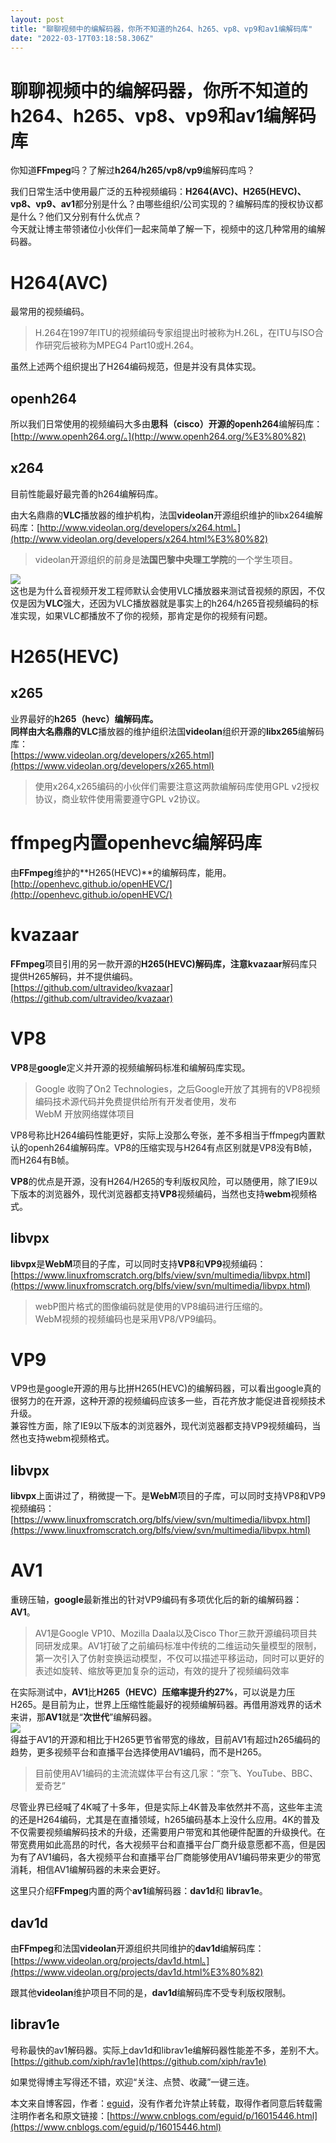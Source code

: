 ```yaml
---
layout: post
title: "聊聊视频中的编解码器，你所不知道的h264、h265、vp8、vp9和av1编解码库"
date: "2022-03-17T03:18:58.306Z"
---
```

聊聊视频中的编解码器，你所不知道的h264、h265、vp8、vp9和av1编解码库
==========================================

你知道**FFmpeg**吗？了解过**h264/h265/vp8/vp9**编解码库吗？

我们日常生活中使用最广泛的五种视频编码：**H264(AVC)、H265(HEVC)、vp8、vp9、av1**都分别是什么？由哪些组织/公司实现的？编解码库的授权协议都是什么？他们又分别有什么优点？  
今天就让博主带领诸位小伙伴们一起来简单了解一下，视频中的这几种常用的编解码器。

H264(AVC)
=========

最常用的视频编码。

> H.264在1997年ITU的视频编码专家组提出时被称为H.26L，在ITU与ISO合作研究后被称为MPEG4 Part10或H.264。

虽然上述两个组织提出了H264编码规范，但是并没有具体实现。

openh264
--------

所以我们日常使用的视频编码大多由**思科（cisco）**开源的**openh264**编解码库：  
[http://www.openh264.org/。](http://www.openh264.org/%E3%80%82)

x264
----

目前性能最好最完善的h264编解码库。

由大名鼎鼎的**VLC**播放器的维护机构，法国**videolan**开源组织维护的libx264编解码库：[http://www.videolan.org/developers/x264.html。](http://www.videolan.org/developers/x264.html%E3%80%82)

> videolan开源组织的前身是**法国巴黎中央理工学院**的一个学生项目。

![](https://img-blog.csdnimg.cn/3cb6ea0064604cee9aad2062f609d2cd.png?x-oss-process=image/watermark,type_d3F5LXplbmhlaQ,shadow_50,text_Q1NETiBAZWd1aWRfMQ==,size_20,color_FFFFFF,t_70,g_se,x_16#pic_center)  
这也是为什么音视频开发工程师默认会使用VLC播放器来测试音视频的原因，不仅仅是因为**VLC**强大，还因为VLC播放器就是事实上的h264/h265音视频编码的标准实现，如果VLC都播放不了你的视频，那肯定是你的视频有问题。

H265(HEVC)
==========

x265
----

业界最好的**h265（hevc）**编解码库。  
同样由大名鼎鼎的**VLC**播放器的维护组织法国**videolan**组织开源的**libx265**编解码库：  
[https://www.videolan.org/developers/x265.html](https://www.videolan.org/developers/x265.html)

> 使用x264,x265编码的小伙伴们需要注意这两款编解码库使用GPL v2授权协议，商业软件使用需要遵守GPL v2协议。

ffmpeg内置openhevc编解码库
====================

由**FFmpeg**维护的**H265(HEVC)**的编解码库，能用。  
[http://openhevc.github.io/openHEVC/](http://openhevc.github.io/openHEVC/)

kvazaar
=======

**FFmpeg**项目引用的另一款开源的**H265(HEVC)**解码库，注意**kvazaar**解码库只提供H265解码，并不提供编码。  
[https://github.com/ultravideo/kvazaar](https://github.com/ultravideo/kvazaar)

VP8
===

**VP8**是**google**定义并开源的视频编解码标准和编解码库实现。

> Google 收购了On2 Technologies，之后Google开放了其拥有的VP8视频编码技术源代码并免费提供给所有开发者使用，发布  
> WebM 开放网络媒体项目

VP8号称比H264编码性能更好，实际上没那么夸张，差不多相当于ffmpeg内置默认的openh264编解码库。VP8的压缩实现与H264有点区别就是VP8没有B帧，而H264有B帧。

**VP8**的优点是开源，没有H264/H265的专利版权风险，可以随便用，除了IE9以下版本的浏览器外，现代浏览器都支持**VP8**视频编码，当然也支持**webm**视频格式。

libvpx
------

**libvpx**是**WebM**项目的子库，可以同时支持**VP8**和**VP9**视频编码：  
[https://www.linuxfromscratch.org/blfs/view/svn/multimedia/libvpx.html](https://www.linuxfromscratch.org/blfs/view/svn/multimedia/libvpx.html)

> webP图片格式的图像编码就是使用的VP8编码进行压缩的。  
> WebM视频的视频编码也是采用VP8/VP9编码。

VP9
===

VP9也是google开源的用与比拼H265(HEVC)的编解码器，可以看出google真的很努力的在开源，这种开源的视频编码应该多一些，百花齐放才能促进音视频技术升级。  
兼容性方面，除了IE9以下版本的浏览器外，现代浏览器都支持VP9视频编码，当然也支持webm视频格式。

libvpx
------

**libvpx**上面讲过了，稍微提一下。是**WebM**项目的子库，可以同时支持VP8和VP9视频编码：  
[https://www.linuxfromscratch.org/blfs/view/svn/multimedia/libvpx.html](https://www.linuxfromscratch.org/blfs/view/svn/multimedia/libvpx.html)

AV1
===

重磅压轴，**google**最新推出的针对VP9编码有多项优化后的新的编解码器：**AV1**。

> AV1是Google VP10、Mozilla Daala以及Cisco Thor三款开源编码项目共同研发成果。AV1打破了之前编码标准中传统的二维运动矢量模型的限制，第一次引入了仿射变换运动模型，不仅可以描述平移运动，同时可以更好的表述如旋转、缩放等更加复杂的运动，有效的提升了视频编码效率

在实际测试中，**AV1**比**H265（HEVC）**压缩率提升约**27%**，可以说是力压H265。是目前为止，世界上压缩性能最好的视频编解码器。再借用游戏界的话术来讲，那**AV1**就是“**次世代**”编解码器。  
![](https://img-blog.csdnimg.cn/c076c69074b54f12bb985bb35c61caf8.png?x-oss-process=image/watermark,type_d3F5LXplbmhlaQ,shadow_50,text_Q1NETiBAZWd1aWRfMQ==,size_20,color_FFFFFF,t_70,g_se,x_16#pic_center)  
得益于AV1的开源和相比于H265更节省带宽的缘故，目前AV1有超过h265编码的趋势，更多视频平台和直播平台选择使用AV1编码，而不是H265。

> 目前使用AV1编码的主流流媒体平台有这几家：“奈飞、YouTube、BBC、爱奇艺”

尽管业界已经喊了4K喊了十多年，但是实际上4K普及率依然并不高，这些年主流的还是H264编码，尤其是在直播领域，h265编码基本上没什么应用。4K的普及不仅需要视频编解码技术的升级，还需要用户带宽和其他硬件配置的升级换代。在带宽费用如此高昂的时代，各大视频平台和直播平台厂商升级意愿都不高，但是因为有了AV1编码，各大视频平台和直播平台厂商能够使用AV1编码带来更少的带宽消耗，相信AV1编解码器的未来会更好。

这里只介绍**FFmpeg**内置的两个**av1**编解码器：**dav1d**和 **librav1e**。

dav1d
-----

由**FFmpeg**和法国**videolan**开源组织共同维护的**dav1d**编解码库：[https://www.videolan.org/projects/dav1d.html。](https://www.videolan.org/projects/dav1d.html%E3%80%82)

跟其他**videolan**维护项目不同的是，**dav1d**编解码库不受专利版权限制。

librav1e
--------

号称最快的av1解码器。实际上dav1d和librav1e编解码器性能差不多，差别不大。  
[https://github.com/xiph/rav1e](https://github.com/xiph/rav1e)

如果觉得博主写得还不错，欢迎“关注、点赞、收藏”一键三连。

本文来自博客园，作者：[eguid](https://www.cnblogs.com/eguid/)，没有作者允许禁止转载，取得作者同意后转载需注明作者名和原文链接：[https://www.cnblogs.com/eguid/p/16015446.html](https://www.cnblogs.com/eguid/p/16015446.html)